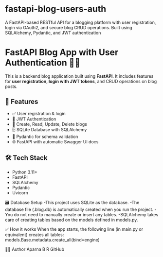 # fastapi-blog-users-auth
A FastAPI-based RESTful API for a blogging platform with user registration, login via OAuth2, and secure blog CRUD operations. Built using SQLAlchemy, Pydantic, and JWT authentication

# FastAPI Blog App with User Authentication 📝🔐

This is a backend blog application built using **FastAPI**. It includes features for **user registration, login with JWT tokens**, and CRUD operations on blog posts.

## 🚀 Features

- ✅ User registration & login
- 🔐 JWT Authentication
- 📝 Create, Read, Update, Delete blogs
- 🗄️ SQLite Database with SQLAlchemy
- 📜 Pydantic for schema validation
- 🌐 FastAPI with automatic Swagger UI docs


## 🛠️ Tech Stack

- Python 3.11+
- FastAPI
- SQLAlchemy
- Pydantic
- Uvicorn

🗃️ Database Setup
-This project uses SQLite as the database.
-The database file (.blog.db) is automatically created when you run the project.
-You do not need to manually create or insert any tables.
-SQLAlchemy takes care of creating tables based on the models defined in models.py.

✅ How it works
When the app starts, the following line (in main.py or equivalent) creates all tables:
models.Base.metadata.create_all(bind=engine)


👩‍💻 Author
Aparna B R
GitHub

